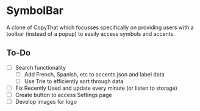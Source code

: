 # SymbolBar

A clone of CopyThat which focusses specifically on providing users with a toolbar (instead of a popup) to easily access symbols and accents.

## To-Do

- [ ] Search functionality
  - [ ] Add French, Spanish, etc to accents.json and label data
  - [ ] Use Trie to efficiently sort through data
- [ ] Fix Recently Used and update every minute (or listen to storage)
- [ ] Create button to access Settings page
- [ ] Develop images for logo
